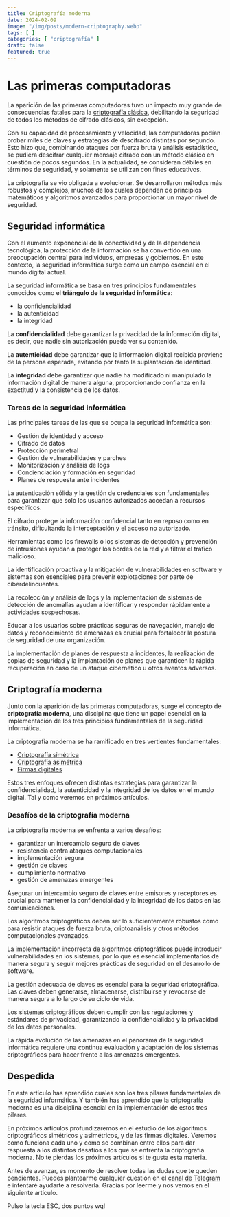 ```yaml
---
title: Criptografía moderna
date: 2024-02-09
image: "/img/posts/modern-criptography.webp"
tags: [ ]
categories: [ "criptografía" ]
draft: false
featured: true
---
```


# Las primeras computadoras

La aparición de las primeras computadoras tuvo un impacto muy grande de consecuencias fatales para la [criptografía clásica](/post/2024/criptografia-clasica), debilitando la seguridad de todos los métodos de cifrado clásicos, sin excepción.

Con su capacidad de procesamiento y velocidad, las computadoras podían probar miles de claves y estrategias de descifrado distintas por segundo. Esto hizo que, combinando ataques por fuerza bruta y análisis estadístico, se pudiera descifrar cualquier mensaje cifrado con un método clásico en cuestión de pocos segundos. En la actualidad, se consideran débiles en términos de seguridad, y solamente se utilizan con fines educativos.

La criptografía se vio obligada a evolucionar. Se desarrollaron métodos más robustos y complejos, muchos de los cuales dependen de principios matemáticos y algoritmos avanzados para proporcionar un mayor nivel de seguridad.

## Seguridad informática

Con el aumento exponencial de la conectividad y de la dependencia tecnológica, la protección de la información se ha convertido en una preocupación central para individuos, empresas y gobiernos. En este contexto, la seguridad informática surge como un campo esencial en el mundo digital actual.

La seguridad informática se basa en tres principios fundamentales conocidos como el **triángulo de la seguridad informática**:

- la confidencialidad
- la autenticidad
- la integridad

La **confidencialidad** debe garantizar la privacidad de la información digital, es decir, que nadie sin autorización pueda ver su contenido.

La **autenticidad** debe garantizar que la información digital recibida proviene de la persona esperada, evitando por tanto la suplantación de identidad.

La **integridad** debe garantizar que nadie ha modificado ni manipulado la información digital de manera alguna, proporcionando confianza en la exactitud y la consistencia de los datos.

### Tareas de la seguridad informática

Las principales tareas de las que se ocupa la seguridad informática son:

- Gestión de identidad y acceso
- Cifrado de datos
- Protección perimetral
- Gestión de vulnerabilidades y parches
- Monitorización y análisis de logs
- Concienciación y formación en seguridad
- Planes de respuesta ante incidentes

La autenticación sólida y la gestión de credenciales son fundamentales para garantizar que solo los usuarios autorizados accedan a recursos específicos.

El cifrado protege la información confidencial tanto en reposo como en tránsito, dificultando la interceptación y el acceso no autorizado.

Herramientas como los firewalls o los sistemas de detección y prevención de intrusiones ayudan a proteger los bordes de la red y a filtrar el tráfico malicioso.

La identificación proactiva y la mitigación de vulnerabilidades en software y sistemas son esenciales para prevenir explotaciones por parte de ciberdelincuentes.

La recolección y análisis de logs y la implementación de sistemas de detección de anomalías ayudan a identificar y responder rápidamente a actividades sospechosas.

Educar a los usuarios sobre prácticas seguras de navegación, manejo de datos y reconocimiento de amenazas es crucial para fortalecer la postura de seguridad de una organización.

La implementación de planes de respuesta a incidentes, la realización de copias de seguridad y la implantación de planes que garanticen la rápida recuperación en caso de un ataque cibernético u otros eventos adversos.

## Criptografía moderna

Junto con la aparición de las primeras computadoras, surge el concepto de **criptografía moderna**, una disciplina que tiene un papel esencial en la implementación de los tres principios fundamentales de la seguridad informática.

La criptografía moderna se ha ramificado en tres vertientes fundamentales:

- [Criptografía simétrica](/post/2024/criptografia-simetrica)
- [Criptografía asimétrica](/post/2024/criptografia-asimetrica)
- [Firmas digitales](/post/2024/firmas-digitales)

Estos tres enfoques ofrecen distintas estrategias para garantizar la confidencialidad, la autenticidad y la integridad de los datos en el mundo digital. Tal y como veremos en próximos artículos.

### Desafíos de la criptografía moderna

La criptografía moderna se enfrenta a varios desafíos:

- garantizar un intercambio seguro de claves
- resistencia contra ataques computacionales
- implementación segura
- gestión de claves
- cumplimiento normativo
- gestión de amenazas emergentes

Asegurar un intercambio seguro de claves entre emisores y receptores es crucial para mantener la confidencialidad y la integridad de los datos en las comunicaciones.

Los algoritmos criptográficos deben ser lo suficientemente robustos como para resistir ataques de fuerza bruta, criptoanálisis y otros métodos computacionales avanzados.

La implementación incorrecta de algoritmos criptográficos puede introducir vulnerabilidades en los sistemas, por lo que es esencial implementarlos de manera segura y seguir mejores prácticas de seguridad en el desarrollo de software.

La gestión adecuada de claves es esencial para la seguridad criptográfica. Las claves deben generarse, almacenarse, distribuirse y revocarse de manera segura a lo largo de su ciclo de vida.

Los sistemas criptográficos deben cumplir con las regulaciones y estándares de privacidad, garantizando la confidencialidad y la privacidad de los datos personales.

La rápida evolución de las amenazas en el panorama de la seguridad informática requiere una continua evaluación y adaptación de los sistemas criptográficos para hacer frente a las amenazas emergentes.

## Despedida

En este articulo has aprendido cuales son los tres pilares fundamentales de la seguridad informática. Y también has aprendido que la criptografía moderna es una disciplina esencial en la implementación de estos tres pilares.

En próximos artículos profundizaremos en el estudio de los algoritmos criptográficos simétricos y asimétricos, y de las firmas digitales. Veremos como funciona cada uno y como se combinan entre ellos para dar respuesta a los distintos desafíos a los que se enfrenta la criptografía moderna. No te pierdas los próximos artículos si te gusta esta materia.

Antes de avanzar, es momento de resolver todas las dudas que te queden pendientes. Puedes plantearme cualquier cuestión en el [canal de Telegram](https://t.me/lateclaescape) e intentaré ayudarte a resolverla. Gracias por leerme y nos vemos en el siguiente articulo.

Pulso la tecla ESC, dos puntos wq!
